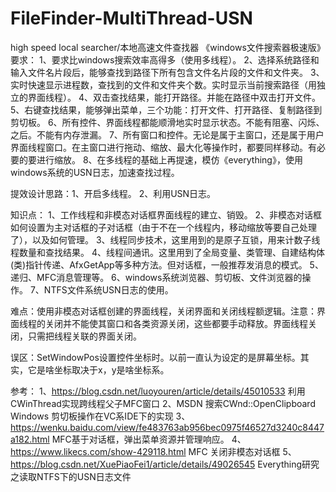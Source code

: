 # FileFinder-MultiThread-USN
high speed local searcher/本地高速文件查找器
《windows文件搜索器极速版》
要求：
1、要求比windows搜索效率高得多（使用多线程）。
2、选择系统路径和输入文件名片段后，能够查找到路径下所有包含文件名片段的文件和文件夹。
3、实时快速显示进程数，查找到的文件和文件夹个数。实时显示当前搜索路径（用独立的界面线程）。
4、双击查找结果，能打开路径。并能在路径中双击打开文件。
5、右键查找结果，能够弹出菜单，三个功能：打开文件、打开路径、复制路径到剪切板。
6、所有控件、界面线程都能顺滑地实时显示状态。不能有阻塞、闪烁、之后。不能有内存泄漏。
7、所有窗口和控件。无论是属于主窗口，还是属于用户界面线程窗口。在主窗口进行拖动、缩放、最大化等操作时，都要同样移动。有必要的要进行缩放。
8、在多线程的基础上再提速，模仿《everything》，使用windows系统的USN日志，加速查找过程。

提效设计思路：1、开启多线程。 2、利用USN日志。

知识点：
1、工作线程和非模态对话框界面线程的建立、销毁。
2、非模态对话框如何设置为主对话框的子对话框（由于不在一个线程内，移动缩放等要自己处理了），以及如何管理。
3、线程同步技术，这里用到的是原子互锁，用来计数子线程数量和查找结果。
4、线程间通讯。这里用到了全局变量、类管理、自建结构体(类)指针传递、AfxGetApp等多种方法。但对话框，一般推荐发消息的模式。
5、递归、MFC消息管理等。
6、windows系统浏览器、剪切板、文件浏览器的操作。
7、NTFS文件系统USN日志的使用。

难点：使用非模态对话框创建的界面线程，关闭界面和关闭线程额逻辑。注意：界面线程的关闭并不能使其窗口和各类资源关闭，这些都要手动释放。界面线程关闭，只需把线程关联的界面关闭。

误区：SetWindowPos设置控件坐标时。以前一直认为设定的是屏幕坐标。其实，它是啥坐标取决于x，y是啥坐标系。

参考：
1、https://blog.csdn.net/luoyouren/article/details/45010533	利用CWinThread实现跨线程父子MFC窗口
2、MSDN  搜索CWnd::OpenClipboard  Windows	剪切板操作在VC系IDE下的实现
3、https://wenku.baidu.com/view/fe483763ab956bec0975f46527d3240c8447a182.html	MFC基于对话框，弹出菜单资源并管理响应。
4、https://www.likecs.com/show-429118.html	MFC 关闭非模态对话框
5、https://blog.csdn.net/XuePiaoFei1/article/details/49026545	Everything研究之读取NTFS下的USN日志文件













